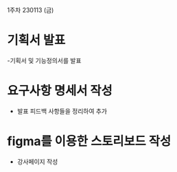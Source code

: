 1주차 230113 (금)

# 기획서 발표
-기획서 및 기능정의서를 발표

# 요구사항 명세서 작성
- 발표 피드백 사항들을 정리하여 추가

# figma를 이용한 스토리보드 작성
- 강사페이지 작성